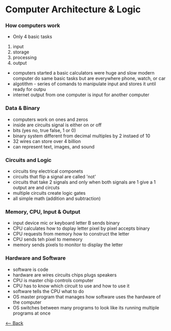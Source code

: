 # Computer Architecture & Logic

### How computers work

- Only 4 basic tasks

1. input
2. storage
3. processing
4. output

- computers started a basic calculators were huge and slow modern computer do same basic tasks but are everywhere phone, watch, or car
- algotithm - series of comands to manipulate input and stores it until ready for outpu
- internet output from one computer is input for another computer

### Data & Binary

- computers work on ones and zeros
- inside are circuits signal is either on or off
- bits (yes no, true false, 1 or 0)
- binary system different from decimal multiples by 2 instaed of 10
- 32 wires can store over 4 billion
- can represent text, images, and sound

### Circuits and Logic

- circuits tiny electrical componets
- circuits that flip a signal are called 'not'
- circuits that take 2 signals and only when both signals are 1 give a 1 output are and circuts
- multiple circuits create logic gates
- all simple math (addition and subtraction)


### Memory, CPU, Input & Output

- input device mic or keyboard letter B sends binary
- CPU calculates how to dsplay letter pixel by pixel accepts binary
- CPU requests from memory how to construct the letter
- CPU sends teh pixel to memeory
- memory sends pixels to monitor to display the letter

### Hardware and Software

- software is code
- hardware are wires circuits chips plugs speakers
- CPU is master chip controls computer
- CPU has to know which circuit to use and how to use it
- software tells the CPU what to do
- OS master program that manages how software uses the hardware of the computer
- OS switches between many programs to look like its running multiple programs at once

[<-- Back](README.md)